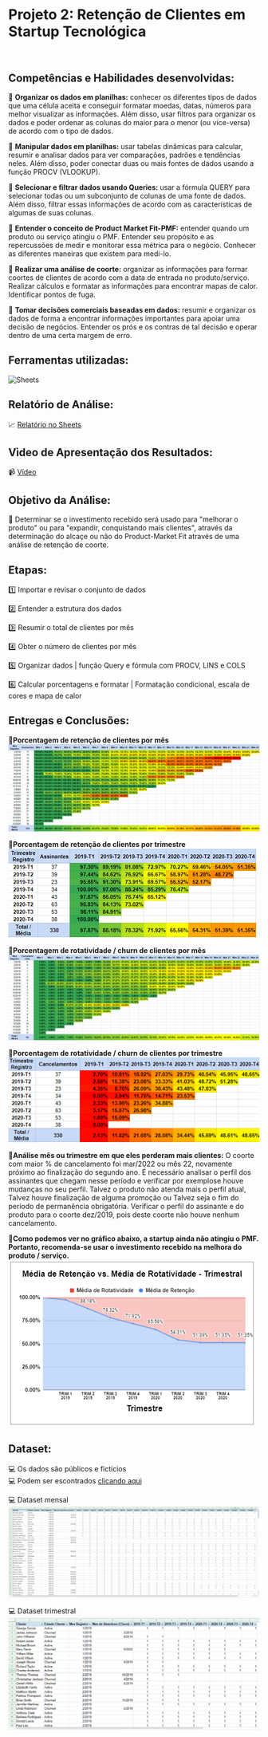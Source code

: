 # Projeto 2: Retenção de Clientes em Startup Tecnológica <br><br>

## Competências e Habilidades desenvolvidas:<br>
🎯 **Organizar os dados em planilhas:** conhecer os diferentes tipos de dados que uma célula aceita e conseguir formatar moedas, datas, números para melhor visualizar as informações. Além disso, usar filtros para organizar os dados e poder ordenar as colunas do maior para o menor (ou vice-versa) de acordo com o tipo de dados.

🎯 **Manipular dados em planilhas:** usar tabelas dinâmicas para calcular, resumir e analisar dados para ver comparações, padrões e tendências neles. Além disso, poder conectar duas ou mais fontes de dados usando a função PROCV (VLOOKUP).

🎯 **Selecionar e filtrar dados usando Queries:** usar a fórmula QUERY para selecionar todas ou um subconjunto de colunas de uma fonte de dados. Além disso, filtrar essas informações de acordo com as características de algumas de suas colunas.

🎯 **Entender o conceito de Product Market Fit-PMF:** entender quando um produto ou serviço atingiu o PMF. Entender seu propósito e as repercussões de medir e monitorar essa métrica para o negócio. Conhecer as diferentes maneiras que existem para medi-lo.

🎯 **Realizar uma análise de coorte:** organizar as informações para formar coortes de clientes de acordo com a data de entrada no produto/serviço. Realizar cálculos e formatar as informações para encontrar mapas de calor. Identificar pontos de fuga.

🎯 **Tomar decisões comerciais baseadas em dados:** resumir e organizar os dados de forma a encontrar informações importantes para apoiar uma decisão de negócios. Entender os prós e os contras de tal decisão e operar dentro de uma certa margem de erro.
  
## Ferramentas utilizadas: <br>
![Sheets](https://img.shields.io/badge/Google%20Sheets-34A853?style=for-the-badge&logo=google-sheets&logoColor=white)

## Relatório de Análise: <br>
📈 <a href="https://docs.google.com/spreadsheets/d/1y_iBEGvKWOPkftDI58K9R7JkfAqJfYX04fuWH_akWRI/edit?usp=sharing">Relatório no Sheets</a> 

## Vìdeo de Apresentação dos Resultados: <br>
📹 <a href="https://www.loom.com/share/aed2a60b097c417cb03b572d457c8529">Vídeo</a> 

## Objetivo da Análise: <br>
🎯 Determinar se o investimento recebido será usado para "melhorar o produto" ou para "expandir, conquistando mais clientes", através da determinação do alcaçe ou não do Product-Market Fit através de uma análise de retenção de coorte.

## Etapas: <br>
1️⃣ Importar e revisar o conjunto de dados

2️⃣ Entender a estrutura dos dados

3️⃣ Resumir o total de clientes por mês

4️⃣ Obter o número de clientes por mês 

5️⃣ Organizar dados | função Query e fórmula com PROCV, LINS e COLS

6️⃣ Calcular porcentagens e formatar | Formatação condicional, escala de cores e mapa de calor

## Entregas e Conclusões: <br>
📝**Porcentagem de retenção de clientes por mês**
<br><img src="https://github.com/sthefcruz18/retencao-startup_IBM-LABORATORIA_P2/blob/3ee82f31056bc53f49d86c1858bc088da2827725/1.retencao_mes.png"/><br>

📝**Porcentagem de retenção de clientes por trimestre**
<br><img src="https://github.com/sthefcruz18/retencao-startup_IBM-LABORATORIA_P2/blob/3ee82f31056bc53f49d86c1858bc088da2827725/2.retencao_trimestral.png"/><br>

📝**Porcentagem de rotatividade / churn de clientes por mês**
<br><img src="https://github.com/sthefcruz18/retencao-startup_IBM-LABORATORIA_P2/blob/3ee82f31056bc53f49d86c1858bc088da2827725/3.churn_mensal.png"/><br>


📝**Porcentagem de rotatividade / churn de clientes por trimestre**
<br><img src= "https://github.com/sthefcruz18/retencao-startup_IBM-LABORATORIA_P2/blob/3ee82f31056bc53f49d86c1858bc088da2827725/4.churn_trimestral.png"/><br>

📝**Análise mês ou trimestre em que eles perderam mais clientes:** 
O coorte com maior % de cancelamento foi mar/2022 ou mês 22, novamente próximo ao finalização do segundo ano. É necessário analisar o perfil dos assinantes que chegam nesse período e verificar por exemplose houve mudanças no seu perfil. Talvez o produto não atenda mais o perfil atual, Talvez houve finalização de alguma promoção ou Talvez seja o fim do período de permanência obrigatória. Verificar o perfil do assinante e do produto para o coorte dez/2019, pois deste coorte não houve nenhum cancelamento.

📝**Como podemos ver no gráfico abaixo, a startup ainda não atingiu o PMF. Portanto, recomenda-se usar o investimento recebido na melhora do produto / serviço.**
<br><img src= "https://github.com/sthefcruz18/retencao-startup_IBM-LABORATORIA_P2/blob/3ee82f31056bc53f49d86c1858bc088da2827725/5.grafico_PMF.png"/><br>

## Dataset:
💻 Os dados são públicos e fictícios<br>
💻 Podem ser escontrados <a href="https://andrewchen.com/the-easiest-spreadsheet-for-churn-mrr-and-cohort-analysis-guest-post/">clicando aqui</a> <br>

💻 Dataset mensal
<br><img src= "https://github.com/sthefcruz18/retencao-startup_IBM-LABORATORIA_P2/blob/3ee82f31056bc53f49d86c1858bc088da2827725/6.dataset_mensal.png"/><br>

💻 Dataset trimestral
<br><img src= "https://github.com/sthefcruz18/retencao-startup_IBM-LABORATORIA_P2/blob/3ee82f31056bc53f49d86c1858bc088da2827725/7.dataset_trimestral.png"/><br>
